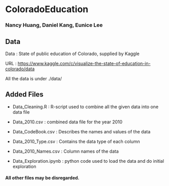 # ColoradoEducation

### Nancy Huang, Daniel Kang, Eunice Lee

## Data
Data : State of public education of Colorado, supplied by Kaggle

URL :   https://www.kaggle.com/c/visualize-the-state-of-education-in-colorado/data
  
All the data is under ./data/
  
## Added Files
- Data_Cleaning.R : R-script used to combine all the given data into one data file

- Data_2010.csv : combined data file for the year 2010

- Data_CodeBook.csv : Describes the names and values of the data

- Data_2010_Type.csv : Contains the data type of each column

- Data_2010_Names.csv : Column names of the data

- Data_Exploration.ipynb : python code used to load the data and do initial exploration

#### All other files may be disregarded.
  
